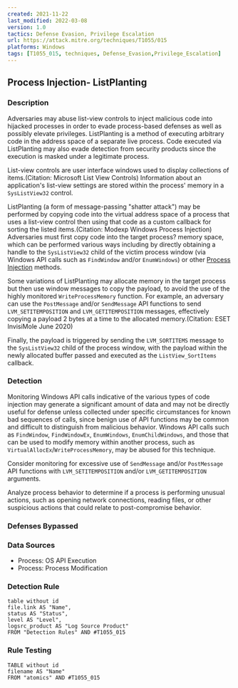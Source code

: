 ```yaml
---
created: 2021-11-22
last_modified: 2022-03-08
version: 1.0
tactics: Defense Evasion, Privilege Escalation
url: https://attack.mitre.org/techniques/T1055/015
platforms: Windows
tags: [T1055_015, techniques, Defense_Evasion,Privilege_Escalation]
---
```


## Process Injection- ListPlanting

### Description

Adversaries may abuse list-view controls to inject malicious code into hijacked processes in order to evade process-based defenses as well as possibly elevate privileges. ListPlanting is a method of executing arbitrary code in the address space of a separate live process. Code executed via ListPlanting may also evade detection from security products since the execution is masked under a legitimate process.

List-view controls are user interface windows used to display collections of items.(Citation: Microsoft List View Controls) Information about an application's list-view settings are stored within the process' memory in a <code>SysListView32</code> control.

ListPlanting (a form of message-passing "shatter attack") may be performed by copying code into the virtual address space of a process that uses a list-view control then using that code as a custom callback for sorting the listed items.(Citation: Modexp Windows Process Injection) Adversaries must first copy code into the target process? memory space, which can be performed various ways including by directly obtaining a handle to the <code>SysListView32</code> child of the victim process window (via Windows API calls such as <code>FindWindow</code> and/or <code>EnumWindows</code>) or other [Process Injection](https://attack.mitre.org/techniques/T1055) methods.

Some variations of ListPlanting may allocate memory in the target process but then use window messages to copy the payload, to avoid the use of the highly monitored <code>WriteProcessMemory</code> function. For example, an adversary can use the <code>PostMessage</code> and/or <code>SendMessage</code> API functions to send <code>LVM_SETITEMPOSITION</code> and <code>LVM_GETITEMPOSITION</code> messages, effectively copying a payload 2 bytes at a time to the allocated memory.(Citation: ESET InvisiMole June 2020) 

Finally, the payload is triggered by sending the <code>LVM_SORTITEMS</code> message to the <code>SysListView32</code> child of the process window, with the payload within the newly allocated buffer passed and executed as the <code>ListView_SortItems</code> callback.

### Detection

Monitoring Windows API calls indicative of the various types of code injection may generate a significant amount of data and may not be directly useful for defense unless collected under specific circumstances for known bad sequences of calls, since benign use of API functions may be common and difficult to distinguish from malicious behavior. Windows API calls such as <code>FindWindow</code>, <code>FindWindowEx</code>, <code>EnumWindows</code>, <code>EnumChildWindows</code>, and those that can be used to modify memory within another process, such as <code>VirtualAllocEx</code>/<code>WriteProcessMemory</code>, may be abused for this technique. 

Consider monitoring for excessive use of <code>SendMessage</code> and/or <code>PostMessage</code> API functions with <code>LVM_SETITEMPOSITION</code> and/or <code>LVM_GETITEMPOSITION</code> arguments.

Analyze process behavior to determine if a process is performing unusual actions, such as opening network connections, reading files, or other suspicious actions that could relate to post-compromise behavior. 

### Defenses Bypassed



### Data Sources

  - Process: OS API Execution
  -  Process: Process Modification
### Detection Rule

```dataview
table without id
file.link AS "Name",
status AS "Status",
level AS "Level",
logsrc_product AS "Log Source Product"
FROM "Detection Rules" AND #T1055_015
```

### Rule Testing

```dataview
TABLE without id
filename AS "Name"
FROM "atomics" AND #T1055_015
```
